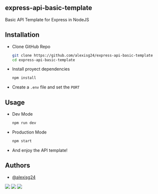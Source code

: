## express-api-basic-template

Basic API Template for Express in NodeJS

## Installation
- Clone GitHub Repo

  ```bash
  git clone https://github.com/alexisg24/express-api-basic-template
  cd express-api-basic-template
  ```
- Install proyect dependencies

    ```bash
    npm install
    ```
- Create a ```.env``` file and set the ```PORT```

## Usage
- Dev Mode
  ```bash
  npm run dev
  ```

- Production Mode
  ```bash 
  npm start
  ```

- And enjoy the API template!

## Authors

- [@alexisg24](https://www.github.com/alexisg24)

![](https://img.shields.io/twitter/follow/MasterCR_)  ![](https://img.shields.io/github/followers/alexisg24?style=social) ![](https://img.shields.io/github/stars/alexisg24/express-api-basic-template?style=social)
